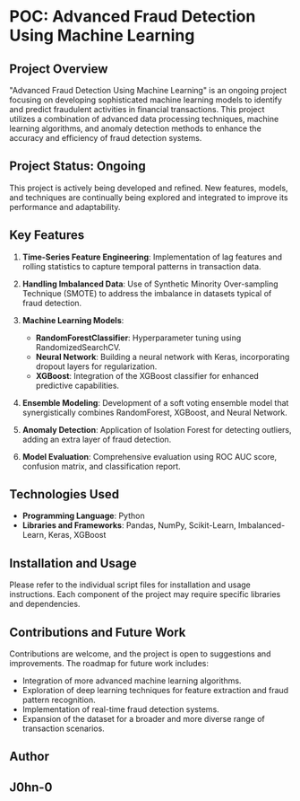 # POC: Advanced Fraud Detection Using Machine Learning 

## Project Overview

"Advanced Fraud Detection Using Machine Learning" is an ongoing project focusing on developing sophisticated machine learning models to identify and predict fraudulent activities in financial transactions. This project utilizes a combination of advanced data processing techniques, machine learning algorithms, and anomaly detection methods to enhance the accuracy and efficiency of fraud detection systems.

## Project Status: Ongoing

This project is actively being developed and refined. New features, models, and techniques are continually being explored and integrated to improve its performance and adaptability.

## Key Features

1. **Time-Series Feature Engineering**: Implementation of lag features and rolling statistics to capture temporal patterns in transaction data.

2. **Handling Imbalanced Data**: Use of Synthetic Minority Over-sampling Technique (SMOTE) to address the imbalance in datasets typical of fraud detection.

3. **Machine Learning Models**:
   - **RandomForestClassifier**: Hyperparameter tuning using RandomizedSearchCV.
   - **Neural Network**: Building a neural network with Keras, incorporating dropout layers for regularization.
   - **XGBoost**: Integration of the XGBoost classifier for enhanced predictive capabilities.

4. **Ensemble Modeling**: Development of a soft voting ensemble model that synergistically combines RandomForest, XGBoost, and Neural Network.

5. **Anomaly Detection**: Application of Isolation Forest for detecting outliers, adding an extra layer of fraud detection.

6. **Model Evaluation**: Comprehensive evaluation using ROC AUC score, confusion matrix, and classification report.

## Technologies Used

- **Programming Language**: Python
- **Libraries and Frameworks**: Pandas, NumPy, Scikit-Learn, Imbalanced-Learn, Keras, XGBoost

## Installation and Usage

Please refer to the individual script files for installation and usage instructions. Each component of the project may require specific libraries and dependencies.

## Contributions and Future Work

Contributions are welcome, and the project is open to suggestions and improvements. The roadmap for future work includes:
- Integration of more advanced machine learning algorithms.
- Exploration of deep learning techniques for feature extraction and fraud pattern recognition.
- Implementation of real-time fraud detection systems.
- Expansion of the dataset for a broader and more diverse range of transaction scenarios.

## Author

J0hn-0
---
